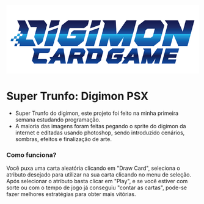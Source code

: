 [![Super Trunfo Digimon](https://github.com/CaioImbroisi/Supertrunfodigimon/blob/main/layout_img/logo.png)](https://caioimbroisi.github.io/Supertrunfodigimon/)


# Super Trunfo: Digimon PSX
- Super Trunfo do digimon, este projeto foi feito na minha primeira semana estudando programação.
- A maioria das imagens foram feitas pegando o sprite do digimon da internet e editadas usando photoshop, sendo introduzido
cenários, sombras, efeitos e finalização de arte.

### Como funciona?
Você puxa uma carta aleatória clicando em "Draw Card", seleciona o atributo desejado para utilizar na sua carta clicando no menu de seleção.
Após selecionar o atributo basta clicar em "Play", e se você estiver com sorte ou com o tempo de jogo já conseguiu "contar as cartas", pode-se
fazer melhores estratégias para obter mais vitórias.

